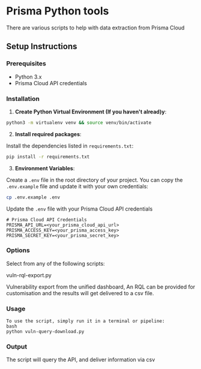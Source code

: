 # Prisma Python tools

There are various scripts to help with data extraction from Prisma Cloud

## Setup Instructions

### Prerequisites

- Python 3.x
- Prisma Cloud API credentials

### Installation

1. **Create Python Virtual Environment (If you haven't alread)y**:

```bash
python3 -m virtualenv venv && source venv/bin/activate  
```

2. **Install required packages**:

Install the dependencies listed in `requirements.txt`:

```bash
pip install -r requirements.txt
```

3. **Environment Variables**:

Create a `.env` file in the root directory of your project. You can copy the `.env.example` file and update it with your own credentials:

```bash
cp .env.example .env
```

Update the `.env` file with your Prisma Cloud API credentials

```
# Prisma Cloud API Credentials
PRISMA_API_URL=<your_prisma_cloud_api_url>
PRISMA_ACCESS_KEY=<your_prisma_access_key>
PRISMA_SECRET_KEY=<your_prisma_secret_key>
```

### Options

Select from any of the following scripts:


vuln-rql-export.py

Vulnerability export from the unified dashboard, An RQL can be provided for customisation and the results will get delivered to a csv file.



### Usage
```
To use the script, simply run it in a terminal or pipeline:
bash
python vuln-query-download.py

```

### Output

The script will query the API, and deliver information via csv

